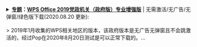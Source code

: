 <details>
<summary><b><a href="#">专题</a>：<a href="http://429006.com/article/technology/4413.htm">WPS Office 2019党政机关（政府版）专业增强版</a></b> | 无需激活/无广告/无弹窗/绿色版下载(2020.08.20 更新): <br>
<br>
>  2019年1月收集的WPS相关地区的版本，该政府版本是无广告无弹窗且不会跳激活的，经过Pop在2020年8月20日测试是可以正常下载的。...<br>
     </summary>       
>> <a href="http://ts.wps.cn/gov/guangdong/zhuhai/installation/WPS%20Office%202019%20%E7%8F%A0%E6%B5%B7%E5%B8%82%E6%94%BF%E5%BA%9C%E4%B8%93%E4%B8%9A%E7%89%88(11.8.2.8506).exe">WPS Office 2019 珠海市政府专业版(11.8.2.8506).exe</a>  百度云盘： <a href="https://pan.baidu.com/s/1l0YmYJaL8vycZh-au2FJiA">下载链接 (已失效) </a> 提取码：j9ww
<table> 
       <tr> 
          <td>
<blockquote>  <!-- 引用标签 -->     
<hr>
<li><b>1、广东省</b></li>

广东省政府机关单位：<br>
http://wpspro.support.wps.cn/gov/guangdong/<br>
WPS Office 2016 专用版（10.8.0.6423）<br><br>

潮州市党政机关单位：<br>
http://wpspro.support.wps.cn/gov/guangdong/chaozhou/<br>
WPS Office 2019 专业增强版（11.8.2.8053）<br><br>

惠州市党政机关单位：<br>
http://wpspro.support.wps.cn/gov/guangdong/huizhou/<br>
WPS Office 2019 专业版（11.8.2.7978）<br><br>

中山市政府党政机关：<br>
http://wpspro.support.wps.cn/gov/guangdong/zhongshan/<br>
WPS Office 2016 专业版（10.8.0.6470）<br><br>

珠海市党政机关单位：<br>
http://wpspro.support.wps.cn/gov/guangdong/zhuhai/<br>WPS Office 2016 专业增强版（10.8.2.6726）<br><br>


佛山市党政机关单位：<br>
http://wpspro.support.wps.cn/gov/guangdong/foshan/<br>
（需要密码才能进入）<br><br>

茂名市党政机关单位：<br>
http://wpspro.support.wps.cn/gov/guangdong/maoming/<br>
WPS Office 2019 专业增强版（11.8.2.8053）<br><br>

河源市党政机关单位：<br>
http://wpspro.support.wps.cn/gov/guangdong/heyuan/<br>
WPS Office 2016 专业版（10.8.2.6837）<br><br>

揭阳市党政机关单位：<br>
http://wpspro.support.wps.cn/gov/guangdong/jieyang/<br>
WPS Office 2016 专业版（10.8.0.6423）<br><br>

肇庆市党政机关单位：<br>
http://wpspro.support.wps.cn/gov/guangdong/zhaoqing/<br>
WPS Office 2016 专业增强版（10.8.2.6613）<br><br>



<li><b>2、重庆市</b></li>
<br>
重庆市政府机关单位：http://wpspro.support.wps.cn/gov/chongqing/ <br>
WPS Office 2016 专用版（10.8.2.6762）<br><br>

铜梁区党政机关单位：http://wpspro.support.wps.cn/gov/chongqing/tongliang/ <br>
WPS Office 2019 铜梁区党政机关专业版（11.8.2.8053）<br><br>

巴南区党政机关单位：http://wpspro.support.wps.cn/gov/chongqing/banan/<br>
WPS Office 2016 专业增强版（10.8.2.6837）<br><br>

沙坪坝区政府机关单位：http://wpspro.support.wps.cn/gov/chongqing/shapingba/<br>
WPS Office 2016 专用版（10.8.2.6837）<br><br>

荣昌区政府机关单位：http://wpspro.support.wps.cn/gov/chongqing/rongchang/<br>
WPS Office 2016 专业版（10.8.0.6206）<br><br>

云阳县政府机关单位：http://wpspro.support.wps.cn/gov/chongqing/yunyang/<br>
WPS Office 2016 专业版（10.8.2.6726）<br><br>

奉节县政府机关单位：http://wpspro.support.wps.cn/gov/chongqing/fengjie/<br>
WPS Office 2016 专业增强版（10.8.0.6206）<br><br>

巫溪县党政机关单位：http://wpspro.support.wps.cn/gov/chongqing/wuxi/<br>
WPS Office 2016 专业版（10.8.0.6206）<br><br>

秀山县党政机关单位：http://wpspro.support.wps.cn/gov/chongqing/xiushan/<br>
WPS Office 2016 专用版（10.8.2.6666）<br><br>



<li><b>3、海南省</b></li>
<br>
海南省党政机关单位：http://wpspro.support.wps.cn/gov/hainan/<br>
WPS Office 2016 专业版（10.8.2.6784）<br><br>

三亚市党政机关单位：http://wpspro.support.wps.cn/gov/hainan/sanya/<br>
WPS Office 2016 专业版（10.8.2.6784）<br><br>



<li><b>4、云南省</b></li>
<br>
云南省党政机关单位：http://wpsupdate.ynxgj.gov.cn:21009/wps_download/index.html <br>
WPS Office 2016 专业增强版（10.8.2.6837）<br><br>



<li><b>5、山东省</b></li>
<br>
山东省部分省级预算单位：http://wpspro.support.wps.cn/gov/shandong/<br>
WPS Office 2016 专业版（版本号：10.8.2.6726）<br><br>

德州市党政机关单位：http://wpspro.support.wps.cn/gov/shandong/dezhou/
<br>WPS Office 2016 专业版（版本号：10.8.2.6837）
<br>
日照市党政机关单位：http://wpspro.support.wps.cn/gov/shandong/rizhao/
<br>WPS Office 2016 专业版（版本号：10.8.2.6948）
<br>
莱芜市党政机关单位：http://wpspro.support.wps.cn/gov/shandong/laiwu/
<br>WPS Office 2016 专业版（版本号：10.8.2.6870）
<br>
烟台市党政机关单位：http://wpspro.support.wps.cn/gov/shandong/yantai/
<br>WPS Office 2016 专业版（版本号：10.8.2.6726）
<br>
枣庄市党政机关单位：http://wpspro.support.wps.cn/gov/shandong/zaozhuang/
<br>WPS Office 2016 专业版（版本号：10.8.2.6949）
<br>
威海市党政机关单位：http://wpspro.support.wps.cn/gov/shandong/weihai/
<br>WPS Office2019 （版本号：11.8.2.7978）
<br>
<li><b>6、山西省</b></li>
<br>
晋城市政府机关单位：http://wpspro.support.wps.cn/gov/shanxi/jincheng/
<br>WPS Office 2016 专业版（10.8.0.6870）
<br>
运城市党政机关单位：http://wpspro.support.wps.cn/gov/shanxi/yuncheng/
<br>WPS Office 2016 运城市党政机关专用版（10.8.0.6058）
<br>
国家税务总局山西省税务局：http://wpspro.support.wps.cn/gov/shanxi/shuiwu/
<br>WPS Office 2016 专业版（10.8.0.6423）
<br>
<li><b>7、广西省</b></li>
<br>
广西省党政机关单位：http://wpspro.support.wps.cn/gov/guangxi/
<br>WPS Office 2016 专用版（10.8.2.6666）
<br>
<li><b>8、吉林省</b></li>
<br>
吉林市党政机关单位：http://wpspro.support.wps.cn/gov/jilin/
<br>WPS Office 2016 专用版（10.8.0.6501）
<br>
<li><b>9、湖南省</b></li>
<br>
长沙市党政机关单位：http://wpspro.support.wps.cn/gov/hunan/changsha/
<br>WPS Office 2016 专业版（10.8.0.6058）
<br>
<li><b>10、四川省</b></li>
<br>
四川省政府机关单位：http://wpspro.support.wps.cn/gov/sichuan/
<br>WPS Office 2016 专业版（10.8.2.6784）
<br>
成都市党政机关单位：http://wpspro.support.wps.cn/gov/sichuan/chengdu/
<br>WPS Office 2016 专业版（10.8.0.6058）
<br>
雅安市党政机关单位：http://wpspro.support.wps.cn/gov/sichuan/yaan/
<br>WPS Office 2016 专业版（10.8.0.6058）
<br>
广元市教育行业：http://wpspro.support.wps.cn/gov/sichuan/guangyuan/
<br>WPS Office 2016 广元市教育专用版（10.8.0.6253）
<br>
<li><b>11、辽宁省</b></li>
<br>
辽宁省直机关政府单位：http://wpspro.support.wps.cn/gov/liaoning/
<br>WPS_Office_2016_辽宁省直机关政府专用版
<br>
沈阳市党政机关单位：http://wpspro.support.wps.cn/gov/liaoning/shenyang/
<br>WPS Office 2013 专业增强版（9.1.0.5026）
<br>
<li><b>12、黑龙江省</b></li>
<br>
黑龙江省直党政机关：http://wpspro.support.wps.cn/gov/heilongjiang/
<br>WPS Office 2016 专业版（版本号：10.8.2.6870）
<br>
大庆市党政机关单位：http://wpspro.support.wps.cn/gov/heilongjiang/daqing/
<br>WPS Office 2016 专业版（版本号：10.8.2.6666）
<br>
绥化市党政机关单位：http://wpspro.support.wps.cn/gov/heilongjiang/suihua/
<br>WPS Office 2016 专业版（版本号：10.8.2.6784）
<br>
<li><b>13、福建省</b></li>
<br>
福建省党政机关单位：http://wpspro.support.wps.cn/gov/fujian/
<br>WPS Office 2016 福建省直试用版（10.8.0.6501）
<br>
泉州市党政机关单位：http://wpspro.support.wps.cn/gov/fujian/quanzhou/
<br>WPS Office 2016 专业增强版（10.8.0.6058）
<br>
福州市党政机关单位：http://wpspro.support.wps.cn/gov/fujian/fuzhou/
<br>WPS Office 2016 专业增强版（10.8.0.6058）
<br>
厦门市党政机关单位：http://wpspro.support.wps.cn/gov/fujian/xiamen/
<br>WPS Office 2016 专业版和专业增强版（10.8.0.6501）
<br>
<li><b>14、江西省</b></li>
<br>
江西省党政机关单位：http://wpspro.support.wps.cn/gov/jiangxi/
<br>WPS Office 2016 江西省电子政务专版（10.8.0.6294）
<br>
<li><b>15、西藏自治区</b></li>
<br>
西藏自治区党政机关单位：http://wpspro.support.wps.cn/gov/xizang/
<br>WPS Office 2016 专业版（10.8.2.6666）
<br>
<li><b>16、北京市</b></li>
<br>
西城区政府机关单位：http://wpspro.support.wps.cn/gov/beijing/xicheng/
<br>WPS Office 2016 专业版（10.8.0.6253）
<br>
平谷区政府机关单位：http://wpspro.support.wps.cn/gov/beijing/pinggu/
<br>WPS Office 2016 专业版（10.8.2.6726）
<br>
石景山区党政机关单位：http://wpspro.support.wps.cn/gov/beijing/shijingshan/
<br>WPS Office 2016 专业版（10.8.0.6058）
<br>
<li><b>17、安徽省</b></li>
<br>
六安市政府机关单位：http://wpspro.support.wps.cn/gov/anhui/liuan/
<br>WPS Office 2016 专业增强版（10.8.0.6253）
<br>
<li><b>18、湖北省</b></li>
<br>
武汉市党政机关单位：
<br>http://wpspro.support.wps.cn/gov/hubei/wuhan/
<br>WPS Office 2016 专业增强版（10.8.2.6837）
<br>
<li><b>19、各其他企业单位</b></li>
<br>
中国能源建设股份有限公司：
<br>http://wpspro.support.wps.cn/enterprise/ceec/
<br>WPS Office 2016 专业增强版（10.8.2.6784）
<br>
中国铁建：http://wpspro.support.wps.cn/enterprise/crcc/
<br>WPS Office（10.8.0.6470）
<br>
石家庄市人力资源和社会保障局：
<br>http://www.sjzrs.gov.cn/col/1515 ... /1518329562990.html
<br>WPS Office 2016 专业版（10.8.0.5562）
<br>
<li><b>【WPS Office 2019党政机关（政府版）专业增强版--使用技巧】</b></li>
<br>
把那行xxxx单位的字去了的方法：
<br>\Program Files (x86)\Kingsoft\WPS Office\11.8.2.8053\oem
<br>替换图片就行了。
<br>
WPS Office简单去广告方法：
<br>首先打开控制面板，假装要卸载wps.然后卸载，wps会问你卸载原因。这时候你就选择广告太多。这时候会弹出彻底关闭广告的弹窗。
<br>
====================================================
<br>
序列号1：694BF-YUDBG-EAR69-BPRGB-ATQXH
<br>序列号2：YA63N-2KPNK-FETLY-MKR89-TPJRE
<br>序列号3：9DP6T-9AGWG-KWV33-9MPC8-JDCVF
<br>序列号4：THUV2-32HH7-6NMHN-PTX7Y-QQCTH
<br>序列号5：R7AKQ-KLBXV-RNX3F-BPACQ-NQDGE
<br>
====================================================
<br>
<li><b>【WPS Office 2019党政机关（政府版）专业增强版 下载地址：】</b></li>
<br>
WPS Office 2019 专业增强版，珠海目前可以下载（2020-08-20 Pop亲测）。
<br>
WPS Office 2019珠海市政府专业版ProV11.8.2.8506附VBA安装版
<br>
File: <a href="http://ts.wps.cn/gov/guangdong/zhuhai/installation/WPS%20Office%202019%20珠海市政府专业版(11.8.2.8506).exe" title="">WPS Office 2019 珠海市政府专业版（11.8.2.8506）.exe</a>
<br>Size: 204752016 bytes
<br>File Version: 11.8.2.8506
<br>Modified: 2019年10月18日, 11:10:48
<br>MD5: DEC2E0DEA563F6E42A8C6A534A7639CD
<br>SHA1: 55468CA9BC8704A36C4E59E009E3D181A994026B
<br>CRC32: C8542180
<br>
File: VBA_Setup.exe
<br>Size: 23439912 bytes
<br>Modified: 2019年10月18日, 11:35:01
<br>MD5: 73BA37D37D3FDE0A3FB3FA5D190F1E9E
<br>SHA1: 66E8656FDEC357B42E9E0C5135C2B9245D2E3943
<br>CRC32: E502E236
<br>
https://pan.baidu.com/s/1ghUHphIVILMB5JDG8G6J9Q 密码：nm7r
<br>
https://htcuicom.ctfile.com/dir/271121-32249365-8d6875/
<br>
https://www.cr173.com/soft/1115891.html
<br>
其他地区直接下载地址：
<br>
http://wpspro.support.wps.cn/gov/guangdong/chaozhou/installation/WPS%20Office%202019%20专业版（潮州市党政机关单位）.exe
<br>
http://wpspro.support.wps.cn/gov/guangdong/huizhou/installation/WPS%20Office%202016专业版（惠州市直机关单位）.exe
<br>
http://wpspro.support.wps.cn/gov/guangdong/huizhou/installation/WPS%20Office%202019专业版（惠州市直机关单位）.exe
<br>
http://wpspro.support.wps.cn/gov/guangdong/huizhou/installation/WPS%20Office%202019专业版（惠城区直机关单位）.exe
<br>
http://wpspro.support.wps.cn/gov/guangdong/huizhou/installation/WPS%20Office%202019专业版（惠阳区直机关单位）.exe
<br>
http://wpspro.support.wps.cn/gov/guangdong/huizhou/installation/WPS%20Office%202019专业版（惠东县直机关单位）.exe
<br>
http://wpspro.support.wps.cn/gov/guangdong/huizhou/installation/WPS%20Office%202019专业版（博罗县直机关单位）.exe
<br>
http://wpspro.support.wps.cn/gov/guangdong/huizhou/installation/WPS%20Office%202019专业版（龙门县直机关单位）.exe
<br>
http://wpspro.support.wps.cn/gov/guangdong/huizhou/installation/WPS%20Office%202019专业版（仲恺区直机关单位）.exe
<br>
http://wpspro.support.wps.cn/gov/guangdong/huizhou/installation/WPS%20Office%202019专业版（大亚湾区直机关单位）.exe
<br>
http://wpspro.support.wps.cn/gov/guangdong/huizhou/installation/WPS%20Office%202016专业版（惠城区直机关单位）.exe
<br>
http://wpspro.support.wps.cn/gov/guangdong/huizhou/installation/WPS%20Office%202016专业版（惠阳区直机关单位）.exe
<br>
http://wpspro.support.wps.cn/gov/guangdong/huizhou/installation/WPS%20Office%202016专业版（惠东县直机关单位）.exe
<br>
http://wpspro.support.wps.cn/gov/guangdong/huizhou/installation/WPS%20Office%202016专业版（博罗县直机关单位）.exe
<br>
http://wpspro.support.wps.cn/gov/guangdong/huizhou/installation/WPS%20Office%202016专业版（龙门县直机关单位）.exe
<br>
http://wpspro.support.wps.cn/gov/guangdong/huizhou/installation/WPS%20Office%202016专业版（仲恺区直机关单位）.exe
<br>
http://wpspro.support.wps.cn/gov/guangdong/huizhou/installation/WPS%20Office%202016专业版（大亚湾区直机关单位）.exe
<br>
http://wpspro.support.wps.cn/gov/guangdong/zhongshan/installation/WPS%20Office%202016%20中山市政府市直专用版.exe
<br>
http://wpspro.support.wps.cn/gov/guangdong/zhongshan/installation/WPS%20Office%202016%20中山市政府区镇专用版.exe
<br>
http://wpspro.support.wps.cn/gov/guangdong/maoming/installation/WPS%20Office%202019%20专业版（茂名市党政机关单位）.exe
<br>
http://wpspro.support.wps.cn/gov/guangdong/jieyang/installation/WPS%20Office%202016%20揭阳市市直党政机关专用版.exe
<br>
http://wpspro.support.wps.cn/gov/guangdong/jieyang/installation/WPS%20Office%202016%20揭东区党政机关专用版.exe
<br>
http://wpspro.support.wps.cn/gov/guangdong/jieyang/installation/WPS%20Office%202016%20揭西县党政机关专用版.exe
<br>
http://wpspro.support.wps.cn/gov/guangdong/jieyang/installation/WPS%20Office%202016%20榕城区党政机关专用版.exe
<br>
http://wpspro.support.wps.cn/gov/guangdong/jieyang/installation/WPS%20Office%202016%20普侨区党政机关专用版.exe
<br>
http://wpspro.support.wps.cn/gov/guangdong/jieyang/installation/WPS%20Office%202016%20普宁市党政机关专用版.exe
<br>
http://wpspro.support.wps.cn/gov/guangdong/jieyang/installation/WPS%20Office%202016%20惠来县党政机关专用版.exe
<br>
http://wpspro.support.wps.cn/gov/guangdong/jieyang/installation/WPS%20Office%202016%20揭阳产业园党政机关专用版.exe
<br>
http://wpspro.support.wps.cn/gov/guangdong/jieyang/installation/WPS%20Office%202016%20大南山侨区党政机关专用版.exe
<br>
http://wpspro.support.wps.cn/gov/guangdong/jieyang/installation/WPS%20Office%202016%20揭阳空港经济区党政机关专用版.exe
<br>
http://wpspro.support.wps.cn/gov/guangdong/jieyang/installation/WPS%20Office%202016%20大南海石化工业区党政机关专用版.exe
<br><hr>
</blockquote>  <!-- 引用标签 -->
<br></td>
</tr> 
</table> 
</details>
